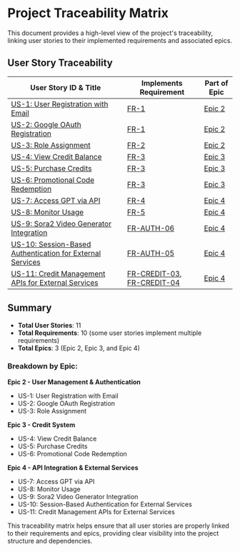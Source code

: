 # Project Traceability Matrix

This document provides a high-level view of the project's traceability, linking user stories to their implemented requirements and associated epics.

## User Story Traceability

| User Story ID & Title | Implements Requirement | Part of Epic |
|----------------------|----------------------|--------------|
| [US-1: User Registration with Email](specs/01_requirements/user_stories/us_1.md) | [FR-1](specs/01_requirements/functional/fr_1.md) | [Epic 2](specs/03_backlog/epics/epic_2.md) |
| [US-2: Google OAuth Registration](specs/01_requirements/user_stories/us_2.md) | [FR-1](specs/01_requirements/functional/fr_1.md) | [Epic 2](specs/03_backlog/epics/epic_2.md) |
| [US-3: Role Assignment](specs/01_requirements/user_stories/us_3.md) | [FR-2](specs/01_requirements/functional/fr_2.md) | [Epic 2](specs/03_backlog/epics/epic_2.md) |
| [US-4: View Credit Balance](specs/01_requirements/user_stories/us_4.md) | [FR-3](specs/01_requirements/functional/fr_3.md) | [Epic 3](specs/03_backlog/epics/epic_3.md) |
| [US-5: Purchase Credits](specs/01_requirements/user_stories/us_5.md) | [FR-3](specs/01_requirements/functional/fr_3.md) | [Epic 3](specs/03_backlog/epics/epic_3.md) |
| [US-6: Promotional Code Redemption](specs/01_requirements/user_stories/us_6.md) | [FR-3](specs/01_requirements/functional/fr_3.md) | [Epic 3](specs/03_backlog/epics/epic_3.md) |
| [US-7: Access GPT via API](specs/01_requirements/user_stories/us_7.md) | [FR-4](specs/01_requirements/functional/fr_4.md) | [Epic 4](specs/03_backlog/epics/epic_4.md) |
| [US-8: Monitor Usage](specs/01_requirements/user_stories/us_8.md) | [FR-5](specs/01_requirements/functional/fr_5.md) | [Epic 4](specs/03_backlog/epics/epic_4.md) |
| [US-9: Sora2 Video Generator Integration](specs/01_requirements/user_stories/us_9.md) | [FR-AUTH-06](specs/01_requirements/functional/fr_auth_06.md) | [Epic 4](specs/03_backlog/epics/epic_4.md) |
| [US-10: Session-Based Authentication for External Services](specs/01_requirements/user_stories/us_10.md) | [FR-AUTH-05](specs/01_requirements/functional/fr_auth_05.md) | [Epic 4](specs/03_backlog/epics/epic_4.md) |
| [US-11: Credit Management APIs for External Services](specs/01_requirements/user_stories/us_11.md) | [FR-CREDIT-03](specs/01_requirements/functional/fr_credit_03.md), [FR-CREDIT-04](specs/01_requirements/functional/fr_credit_04.md) | [Epic 4](specs/03_backlog/epics/epic_4.md) |

## Summary

- **Total User Stories**: 11
- **Total Requirements**: 10 (some user stories implement multiple requirements)
- **Total Epics**: 3 (Epic 2, Epic 3, and Epic 4)

### Breakdown by Epic:

**Epic 2 - User Management & Authentication**
- US-1: User Registration with Email
- US-2: Google OAuth Registration
- US-3: Role Assignment

**Epic 3 - Credit System**
- US-4: View Credit Balance
- US-5: Purchase Credits
- US-6: Promotional Code Redemption

**Epic 4 - API Integration & External Services**
- US-7: Access GPT via API
- US-8: Monitor Usage
- US-9: Sora2 Video Generator Integration
- US-10: Session-Based Authentication for External Services
- US-11: Credit Management APIs for External Services

This traceability matrix helps ensure that all user stories are properly linked to their requirements and epics, providing clear visibility into the project structure and dependencies.
